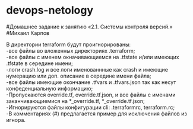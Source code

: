 # devops-netology

#Домашнее задание к занятию «2.1. Системы контроля версий.»
#Михаил Карпов

В директории terraform будут проигнорированы:  
-все файлы во вложенных директориях .terraform;  
-все файлы с именем окначивающиемся на .tfstate и/или имеющих .tfstate в середине имени;  
-логи crash.log и все логи именованнные как crash и имеющие нумерацию или доп. описание в середине имени файла;  
-все файлы имеющие окончание .tfvars и .tfvars.json так как несут конфеденциальную информацию;  
-Пропускаются override.tf, override.tf.json, и все файлы с именами заканчивающиемися на *_override.tf, *_override.tf.json;  
-Игнорируются файлы конфигурации cli: .terraformrc, terraform.rc;  
-В комментариях (#) предлагается пример для исключения файлов из игнора.